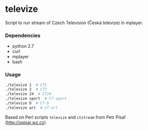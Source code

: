 # televize #
Script to run stream of Czech Television (Česká televize) in mplayer.

### Dependencies ###
 * python 2.7
 * curl
 * mplayer
 * bash

### Usage ###
```sh
./televize 1  # CT1
./televize 2  # CT2
./televize 24  # CT24
./televize sport  # CT-sport
./televize D  # CT-D
./televize art  # CT-art
```

Based on Perl scripts `televize` and `ctstream` from Petr Písař (http://xpisar.wz.cz).
